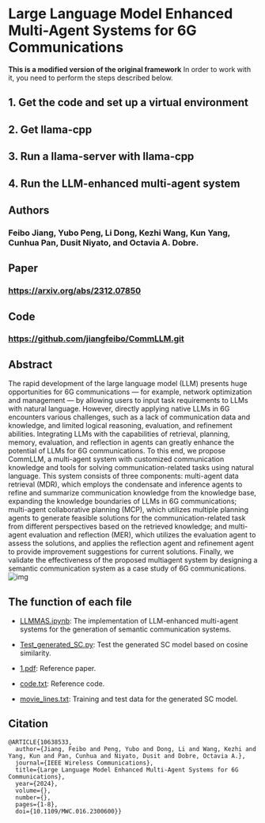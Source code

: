 # Large Language Model Enhanced Multi-Agent Systems for 6G Communications

**This is a modified version of the original framework**
In order to work with it, you need to perform the steps described below.

## 1. Get the code and set up a virtual environment



## 2. Get llama-cpp



## 3. Run a llama-server with llama-cpp



## 4. Run the LLM-enhanced multi-agent system




## Authors
### Feibo Jiang, Yubo Peng, Li Dong, Kezhi Wang, Kun Yang, Cunhua Pan, Dusit Niyato, and Octavia A. Dobre.
## Paper
### https://arxiv.org/abs/2312.07850
## Code
### https://github.com/jiangfeibo/CommLLM.git
## Abstract
The rapid development of the large language model (LLM) presents huge opportunities for 6G communications — for example, network optimization and management — by allowing users to input task requirements to LLMs with natural language. However, directly applying native LLMs in 6G encounters various challenges, such as a lack of communication data and knowledge, and limited logical reasoning, evaluation, and refinement abilities. Integrating LLMs with the capabilities of retrieval, planning, memory, evaluation, and reflection in agents can greatly enhance the potential of LLMs for 6G communications. To this end, we propose CommLLM, a multi-agent system with customized communication knowledge and tools for solving communication-related tasks using natural language. This system consists of three components: multi-agent data retrieval (MDR), which employs the condensate and inference agents to refine and summarize communication knowledge from the knowledge base, expanding the knowledge boundaries of LLMs in 6G communications; multi-agent collaborative planning (MCP), which utilizes multiple planning agents to generate feasible solutions for the communication-related task from different perspectives based on the retrieved knowledge; and multi-agent evaluation and reflection (MER), which utilizes the evaluation agent to assess the solutions, and applies the reflection agent and refinement agent to provide improvement suggestions for current solutions. Finally, we validate the effectiveness of the proposed multiagent system by designing a semantic communication system as a case study of 6G communications.
![img](SC.png)

## The function of each file
- [LLMMAS.ipynb](LLMMAS.ipynb): The implementation of LLM-enhanced multi-agent systems for the generation of semantic communication systems.

- [Test_generated_SC.py](Test_generated_SC.py): Test the generated SC model based on cosine similarity.

- [1.pdf](1.pdf): Reference paper.

- [code.txt](code.txt): Reference code.

- [movie_lines.txt](movie_lines.txt): Training and test data for the generated SC model.

## Citation   
```
@ARTICLE{10638533,
  author={Jiang, Feibo and Peng, Yubo and Dong, Li and Wang, Kezhi and Yang, Kun and Pan, Cunhua and Niyato, Dusit and Dobre, Octavia A.},
  journal={IEEE Wireless Communications}, 
  title={Large Language Model Enhanced Multi-Agent Systems for 6G Communications}, 
  year={2024},
  volume={},
  number={},
  pages={1-8},
  doi={10.1109/MWC.016.2300600}}
```

